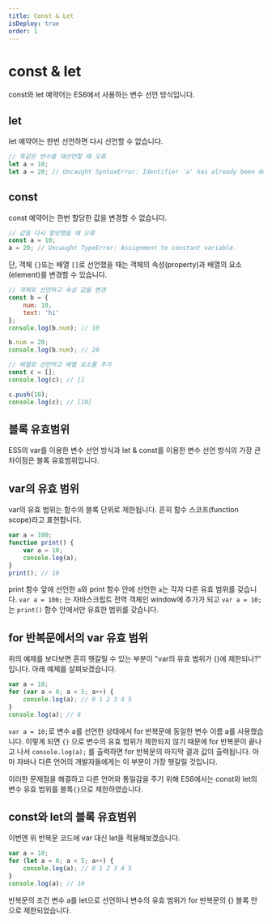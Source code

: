 ```yaml
---
title: Const & Let
isDeploy: true
order: 1
---
```


# const & let

const와 let 예약어는 ES6에서 사용하는 변수 선언 방식입니다.

## let

let 예약어는 한번 선언하면 다시 선언할 수 없습니다.

```js
// 똑같은 변수를 재선언할 때 오류
let a = 10;
let a = 20; // Uncaught SyntaxError: Identifier 'a' has already been declared
```

## const

const 예약어는 한번 할당한 값을 변경할 수 없습니다.

```js
// 값을 다시 할당했을 때 오류
const a = 10;
a = 20; // Uncaught TypeError: Assignment to constant variable.
```

단, 객체 `{}`또는 배열 `[]`로 선언했을 때는 객체의 속성(property)과 배열의 요소(element)를 변경할 수 있습니다.

```js
// 객체로 선언하고 속성 값을 변경
const b = {
    num: 10,
    text: 'hi'
};
console.log(b.num); // 10

b.num = 20;
console.log(b.num); // 20
```

```js
// 배열로 선언하고 배열 요소를 추가
const c = [];
console.log(c); // []

c.push(10);
console.log(c); // [10]
```

## 블록 유효범위

ES5의 var를 이용한 변수 선언 방식과 let & const를 이용한 변수 선언 방식의 가장 큰 차이점은 블록 유효범위입니다.

## var의 유효 범위

var의 유효 범위는 함수의 블록 단위로 제한됩니다. 흔히 함수 스코프(function scope)라고 표현합니다.

```js
var a = 100;
function print() {
    var a = 10;
    console.log(a);
}
print(); // 10
```

print 함수 앞에 선언한 `a`와 print 함수 안에 선언한 `a`는 각자 다른 유효 범위를 갖습니다.
`var a = 100;` 는 자바스크립트 전역 객체인 window에 추가가 되고 `var a = 10;`는 `print()` 함수 안에서만 유효한 범위를 갖습니다.

## for 반복문에서의 var 유효 범위

위의 예제를 보다보면 흔히 헷갈릴 수 있는 부분이 "var의 유효 범위가 {}에 제한되나?" 입니다. 아래 예제를 살펴보겠습니다.

```js
var a = 10;
for (var a = 0; a < 5; a++) {
    console.log(a); // 0 1 2 3 4 5
}
console.log(a); // 6
```

`var a = 10;`로 변수 a를 선언한 상태에서 for 반복문에 동일한 변수 이름 a를 사용했습니다. 이렇게 되면 `{}` 으로 변수의 유효 범위가 제한되지 않기 때문에 for 반복문이 끝나고 나서 `console.log(a);` 를 출력하면 for 반복문의 마지막 결과 값이 출력됩니다. 아마 자바나 다른 언어의 개발자들에게는 이 부분이 가장 헷갈릴 것입니다.

이러한 문제점을 해결하고 다른 언어와 통일감을 주기 위해 ES6에서는 const와 let의 변수 유효 범위를 블록`{}`으로 제한하였습니다.

## const와 let의 블록 유효범위

이번엔 위 반복문 코드에 var 대신 let을 적용해보겠습니다.

```js
var a = 10;
for (let a = 0; a < 5; a++) {
    console.log(a); // 0 1 2 3 4 5
}
console.log(a); // 10
```

반복문의 조건 변수 a를 let으로 선언하니 변수의 유효 범위가 for 반복문의 {} 블록 안으로 제한되었습니다.